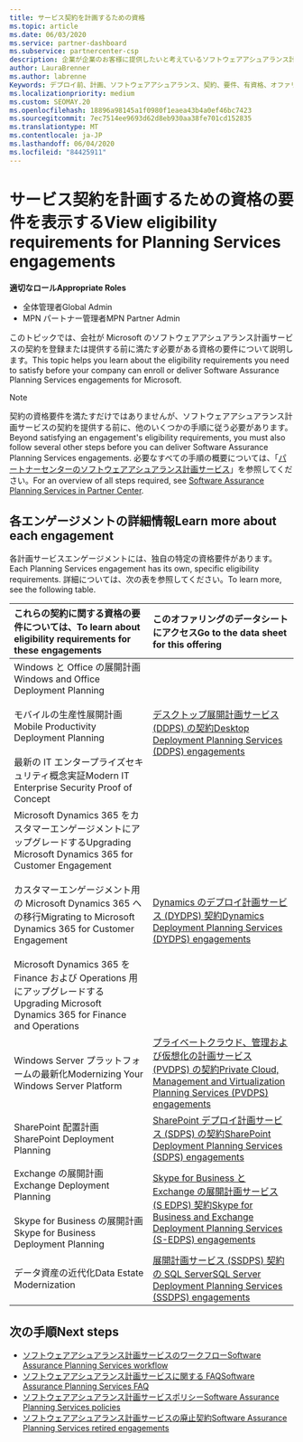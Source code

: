 ```yaml
---
title: サービス契約を計画するための資格
ms.topic: article
ms.date: 06/03/2020
ms.service: partner-dashboard
ms.subservice: partnercenter-csp
description: 企業が企業のお客様に提供したいと考えているソフトウェアアシュアランス計画サービスの各契約の資格要件について説明します。
author: LauraBrenner
ms.author: labrenne
Keywords: デプロイ前、計画、ソフトウェアアシュアランス、契約、要件、有資格、オファリング
ms.localizationpriority: medium
ms.custom: SEOMAY.20
ms.openlocfilehash: 18896a98145a1f0980f1eaea43b4a0ef46bc7423
ms.sourcegitcommit: 7ec7514ee9693d62d8eb930aa38fe701cd152835
ms.translationtype: MT
ms.contentlocale: ja-JP
ms.lasthandoff: 06/04/2020
ms.locfileid: "84425911"
---
```

# <a name="view-eligibility-requirements-for-planning-services-engagements"></a><span data-ttu-id="7fc11-104">サービス契約を計画するための資格の要件を表示する</span><span class="sxs-lookup"><span data-stu-id="7fc11-104">View eligibility requirements for Planning Services engagements</span></span>

<span data-ttu-id="7fc11-105">**適切なロール**</span><span class="sxs-lookup"><span data-stu-id="7fc11-105">**Appropriate Roles**</span></span>

- <span data-ttu-id="7fc11-106">全体管理者</span><span class="sxs-lookup"><span data-stu-id="7fc11-106">Global Admin</span></span>
- <span data-ttu-id="7fc11-107">MPN パートナー管理者</span><span class="sxs-lookup"><span data-stu-id="7fc11-107">MPN Partner Admin</span></span>

<span data-ttu-id="7fc11-108">このトピックでは、会社が Microsoft のソフトウェアアシュアランス計画サービスの契約を登録または提供する前に満たす必要がある資格の要件について説明します。</span><span class="sxs-lookup"><span data-stu-id="7fc11-108">This topic helps you learn about the eligibility requirements you need to satisfy before your company can enroll or deliver Software Assurance Planning Services engagements for Microsoft.</span></span>

>[!NOTE]
> <span data-ttu-id="7fc11-109">契約の資格要件を満たすだけではありませんが、ソフトウェアアシュアランス計画サービスの契約を提供する前に、他のいくつかの手順に従う必要があります。</span><span class="sxs-lookup"><span data-stu-id="7fc11-109">Beyond satisfying an engagement's eligibility requirements, you must also follow several other steps before you can deliver Software Assurance Planning Services engagements.</span></span> <span data-ttu-id="7fc11-110">必要なすべての手順の概要については、「[パートナーセンターのソフトウェアアシュアランス計画サービス](software-assurance-dps.md)」を参照してください。</span><span class="sxs-lookup"><span data-stu-id="7fc11-110">For an overview of all steps required, see [Software Assurance Planning Services in Partner Center](software-assurance-dps.md).</span></span>

## <a name="learn-more-about-each-engagement"></a><span data-ttu-id="7fc11-111">各エンゲージメントの詳細情報</span><span class="sxs-lookup"><span data-stu-id="7fc11-111">Learn more about each engagement</span></span>

<span data-ttu-id="7fc11-112">各計画サービスエンゲージメントには、独自の特定の資格要件があります。</span><span class="sxs-lookup"><span data-stu-id="7fc11-112">Each Planning Services engagement has its own, specific eligibility requirements.</span></span> <span data-ttu-id="7fc11-113">詳細については、次の表を参照してください。</span><span class="sxs-lookup"><span data-stu-id="7fc11-113">To learn more, see the following table.</span></span>

|<span data-ttu-id="7fc11-114">**これらの契約に関する資格の要件については、**</span><span class="sxs-lookup"><span data-stu-id="7fc11-114">**To learn about eligibility requirements for these engagements**</span></span>   |<span data-ttu-id="7fc11-115">**このオファリングのデータシートにアクセス**</span><span class="sxs-lookup"><span data-stu-id="7fc11-115">**Go to the data sheet for this offering**</span></span>  |
|:------------------------------------|:------------------|
| <span data-ttu-id="7fc11-116">Windows と Office の展開計画</span><span class="sxs-lookup"><span data-stu-id="7fc11-116">Windows and Office Deployment Planning</span></span><br/><br/> <span data-ttu-id="7fc11-117">モバイルの生産性展開計画</span><span class="sxs-lookup"><span data-stu-id="7fc11-117">Mobile Productivity Deployment Planning</span></span><br/><br/> <span data-ttu-id="7fc11-118">最新の IT エンタープライズセキュリティ概念実証</span><span class="sxs-lookup"><span data-stu-id="7fc11-118">Modern IT Enterprise Security Proof of Concept</span></span> | [<span data-ttu-id="7fc11-119">デスクトップ展開計画サービス (DDPS) の契約</span><span class="sxs-lookup"><span data-stu-id="7fc11-119">Desktop Deployment Planning Services (DDPS) engagements</span></span>](https://go.microsoft.com/fwlink/?linkid=2116072) |
| <span data-ttu-id="7fc11-120">Microsoft Dynamics 365 をカスタマーエンゲージメントにアップグレードする</span><span class="sxs-lookup"><span data-stu-id="7fc11-120">Upgrading Microsoft Dynamics 365 for Customer Engagement</span></span><br/><br/> <span data-ttu-id="7fc11-121">カスタマーエンゲージメント用の Microsoft Dynamics 365 への移行</span><span class="sxs-lookup"><span data-stu-id="7fc11-121">Migrating to Microsoft Dynamics 365 for Customer Engagement</span></span><br/><br/> <span data-ttu-id="7fc11-122">Microsoft Dynamics 365 を Finance および Operations 用にアップグレードする</span><span class="sxs-lookup"><span data-stu-id="7fc11-122">Upgrading Microsoft Dynamics 365 for Finance and Operations</span></span>  | [<span data-ttu-id="7fc11-123">Dynamics のデプロイ計画サービス (DYDPS) 契約</span><span class="sxs-lookup"><span data-stu-id="7fc11-123">Dynamics Deployment Planning Services (DYDPS) engagements</span></span>](https://go.microsoft.com/fwlink/?linkid=2116073)  |
| <span data-ttu-id="7fc11-124">Windows Server プラットフォームの最新化</span><span class="sxs-lookup"><span data-stu-id="7fc11-124">Modernizing Your Windows Server Platform</span></span> | [<span data-ttu-id="7fc11-125">プライベートクラウド、管理および仮想化の計画サービス (PVDPS) の契約</span><span class="sxs-lookup"><span data-stu-id="7fc11-125">Private Cloud, Management and Virtualization Planning Services (PVDPS) engagements</span></span>](https://go.microsoft.com/fwlink/?linkid=2115982) |
| <span data-ttu-id="7fc11-126">SharePoint 配置計画</span><span class="sxs-lookup"><span data-stu-id="7fc11-126">SharePoint Deployment Planning</span></span>   | [<span data-ttu-id="7fc11-127">SharePoint デプロイ計画サービス (SDPS) の契約</span><span class="sxs-lookup"><span data-stu-id="7fc11-127">SharePoint Deployment Planning Services (SDPS) engagements</span></span>](https://go.microsoft.com/fwlink/?linkid=2116074)  |
| <span data-ttu-id="7fc11-128">Exchange の展開計画</span><span class="sxs-lookup"><span data-stu-id="7fc11-128">Exchange Deployment Planning</span></span><br/><br/> <span data-ttu-id="7fc11-129">Skype for Business の展開計画</span><span class="sxs-lookup"><span data-stu-id="7fc11-129">Skype for Business Deployment Planning</span></span>  | [<span data-ttu-id="7fc11-130">Skype for Business と Exchange の展開計画サービス (S EDPS) 契約</span><span class="sxs-lookup"><span data-stu-id="7fc11-130">Skype for Business and Exchange Deployment Planning Services (S-EDPS) engagements</span></span>](https://go.microsoft.com/fwlink/?linkid=2116075)  |
| <span data-ttu-id="7fc11-131">データ資産の近代化</span><span class="sxs-lookup"><span data-stu-id="7fc11-131">Data Estate Modernization</span></span>  | [<span data-ttu-id="7fc11-132">展開計画サービス (SSDPS) 契約の SQL Server</span><span class="sxs-lookup"><span data-stu-id="7fc11-132">SQL Server Deployment Planning Services (SSDPS) engagements</span></span>](https://go.microsoft.com/fwlink/?linkid=2116076)  |

## <a name="next-steps"></a><span data-ttu-id="7fc11-133">次の手順</span><span class="sxs-lookup"><span data-stu-id="7fc11-133">Next steps</span></span>

- [<span data-ttu-id="7fc11-134">ソフトウェアアシュアランス計画サービスのワークフロー</span><span class="sxs-lookup"><span data-stu-id="7fc11-134">Software Assurance Planning Services workflow</span></span>](https://go.microsoft.com/fwlink/?linkid=2115983)
- [<span data-ttu-id="7fc11-135">ソフトウェアアシュアランス計画サービスに関する FAQ</span><span class="sxs-lookup"><span data-stu-id="7fc11-135">Software Assurance Planning Services FAQ</span></span>](https://go.microsoft.com/fwlink/?linkid=2116077)
- [<span data-ttu-id="7fc11-136">ソフトウェアアシュアランス計画サービスポリシー</span><span class="sxs-lookup"><span data-stu-id="7fc11-136">Software Assurance Planning Services policies</span></span>](https://go.microsoft.com/fwlink/?linkid=2115984)
- [<span data-ttu-id="7fc11-137">ソフトウェアアシュアランス計画サービスの廃止契約</span><span class="sxs-lookup"><span data-stu-id="7fc11-137">Software Assurance Planning Services retired engagements</span></span>](https://query.prod.cms.rt.microsoft.com/cms/api/am/binary/RE4sln9)
